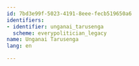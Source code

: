 ```yaml
---
id: 7bd3e99f-5023-4191-8eee-fecb519650a6
identifiers:
- identifier: unganai_tarusenga
  scheme: everypolitician_legacy
name: Unganai Tarusenga
lang: en

---
```

